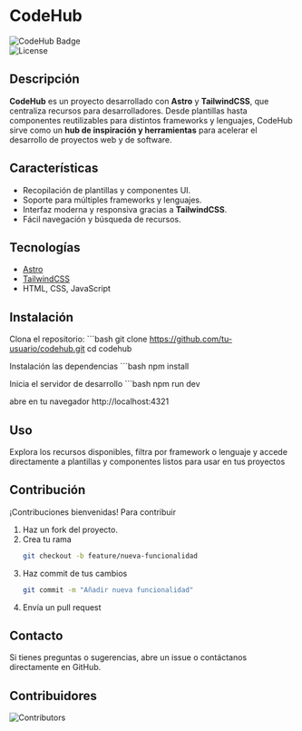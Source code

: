 # CodeHub

![CodeHub Badge](https://img.shields.io/badge/CodeHub-v1.0-blue)  
![License](https://img.shields.io/badge/license-MIT-green)

## Descripción

**CodeHub** es un proyecto desarrollado con **Astro** y **TailwindCSS**, que centraliza recursos para desarrolladores. Desde plantillas hasta componentes reutilizables para distintos frameworks y lenguajes, CodeHub sirve como un **hub de inspiración y herramientas** para acelerar el desarrollo de proyectos web y de software.

## Características

- Recopilación de plantillas y componentes UI.
- Soporte para múltiples frameworks y lenguajes.
- Interfaz moderna y responsiva gracias a **TailwindCSS**.
- Fácil navegación y búsqueda de recursos.

## Tecnologías

- [Astro](https://astro.build/)
- [TailwindCSS](https://tailwindcss.com/)
- HTML, CSS, JavaScript

## Instalación

Clona el repositorio:
    ```bash
    git clone https://github.com/tu-usuario/codehub.git
    cd codehub

Instalación las dependencias
    ```bash
    npm install

Inicia el servidor de desarrollo
    ```bash
    npm run dev

abre en tu navegador http://localhost:4321

## Uso

Explora los recursos disponibles, filtra por framework o lenguaje y accede directamente a plantillas y componentes listos para usar en tus proyectos

## Contribución

¡Contribuciones bienvenidas!
Para contribuir
1. Haz un fork del proyecto.
2. Crea tu rama
    ```bash
    git checkout -b feature/nueva-funcionalidad

3. Haz commit de tus cambios
    ```bash
    git commit -m "Añadir nueva funcionalidad"

4. Envía un pull request

## Contacto

Si tienes preguntas o sugerencias, abre un issue o contáctanos directamente en GitHub.

## Contribuidores

![Contributors](https://contrib.rocks/image?repo=TU_USUARIO/TU_REPO)
